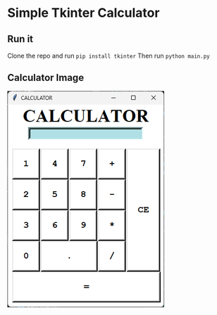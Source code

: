 # Simple Tkinter Calculator
## Run it
Clone the repo and run `pip install tkinter`
Then run `python main.py`

## Calculator Image
![Calculator image alt text](image.png)
